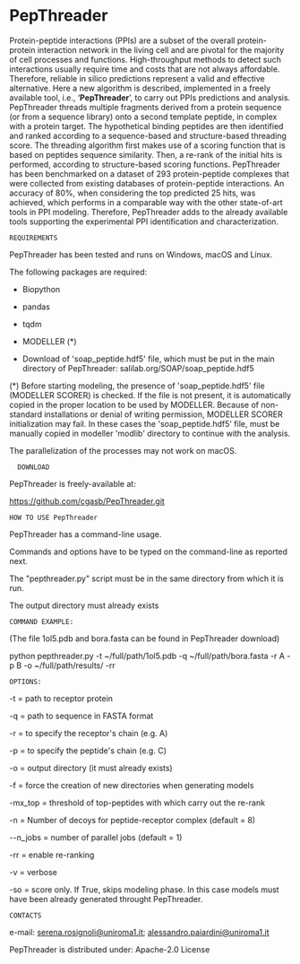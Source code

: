 # PepThreader
Protein-peptide interactions (PPIs) are a subset of the overall protein-protein interaction network in the living cell and are pivotal for the majority of cell processes and functions. High-throughput methods to detect such interactions usually require time and costs that are not always affordable. Therefore, reliable in silico predictions represent a valid and effective alternative. 
Here a new algorithm is described, implemented in a freely available tool, i.e., ‘**PepThreader**’, to carry out PPIs predictions and analysis. PepThreader threads multiple fragments derived from a protein sequence (or from a sequence library) onto a second template peptide, in complex with a protein target. The hypothetical binding peptides are then identified and ranked according to a sequence-based and structure-based threading score. The threading algorithm first makes use of a scoring function that is based on peptides sequence similarity. Then, a re-rank of the initial hits is performed, according to structure-based scoring functions. PepThreader has been benchmarked on a dataset of 293 protein-peptide complexes that were collected from existing databases of protein-peptide interactions. An accuracy of 80%, when considering the top predicted 25 hits, was achieved, which performs in a comparable way with the other state-of-art tools in PPI modeling. Therefore, PepThreader adds to the already available tools supporting the experimental PPI identification and characterization. 
 




    REQUIREMENTS


PepThreader has been tested and runs on Windows, macOS and Linux.

The following packages are required: 

 - Biopython 
 - pandas 
 - tqdm

 - MODELLER (*)

- Download of 'soap_peptide.hdf5' file, which must be put in the main directory of PepThreader: salilab.org/SOAP/soap_peptide.hdf5

(*) Before starting modeling, the presence of 'soap_peptide.hdf5' file (MODELLER SCORER) is checked. 
If the file is not present, it is automatically copied in the proper location to be used by MODELLER.
Because of non-standard installations or denial of writing permission, MODELLER SCORER initialization may fail. In these cases the 'soap_peptide.hdf5' file, must be manually copied in modeller 'modlib' directory to continue with the analysis. 


The parallelization of the processes may not work on macOS. 



      DOWNLOAD 
                
                
PepThreader is freely-available at:

https://github.com/cgasb/PepThreader.git



    HOW TO USE PepThreader


PepThreader has a command-line usage. 

Commands and options have to be typed on the command-line as reported next. 

The "pepthreader.py" script must be in the same directory from which it is run. 

The output directory must already exists



    COMMAND EXAMPLE:

(The file 1ol5.pdb and bora.fasta can be found in PepThreader download)

python pepthreader.py -t ~/full/path/1ol5.pdb -q ~/full/path/bora.fasta -r A -p B -o ~/full/path/results/ -rr 



    OPTIONS:
 
 
-t = path to receptor protein 

-q = path to sequence in FASTA format

-r = to specify the receptor's chain (e.g. A)

-p = to specify the peptide's chain (e.g. C)

-o = output directory (it must already exists) 

-f = force the creation of new directories when generating models

-mx_top = threshold of top-peptides with which carry out the re-rank

-n = Number of decoys for peptide-receptor complex (default = 8)

--n_jobs = number of parallel jobs (default = 1)

-rr = enable re-ranking

-v = verbose

-so = score only. If True, skips modeling phase. In this case models must have been already generated throught PepThreader.  




    CONTACTS
 e-mail: serena.rosignoli@uniroma1.it; alessandro.paiardini@uniroma1.it



PepThreader is distributed under:
Apache-2.0 License 
